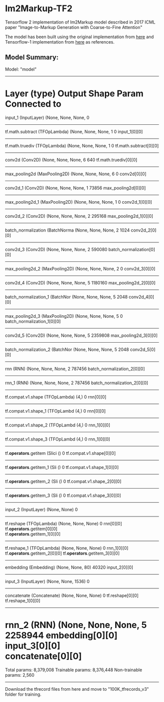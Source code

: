 # Im2Markup-TF2
Tensorflow 2 implementation of Im2Markup model described in 2017  ICML paper "Image-to-Markup Generation with Coarse-to-Fine Attention"

The model has been built using the original implementation from [here](https://github.com/harvardnlp/im2markup) and Tensorflow-1 implementation from [here](https://github.com/aspnetcs/myim2latex-tensorflow-docker) as references.

## Model Summary:

Model: "model"
__________________________________________________________________________________________________
Layer (type)                    Output Shape         Param       Connected to                     
==================================================================================================
input_1 (InputLayer)            (None, None, None,  0                                            
__________________________________________________________________________________________________
tf.math.subtract (TFOpLambda)   (None, None, None, 1 0           input_1[0][0]                    
__________________________________________________________________________________________________
tf.math.truediv (TFOpLambda)    (None, None, None, 1 0           tf.math.subtract[0][0]           
__________________________________________________________________________________________________
conv2d (Conv2D)                 (None, None, None, 6 640         tf.math.truediv[0][0]            
__________________________________________________________________________________________________
max_pooling2d (MaxPooling2D)    (None, None, None, 6 0           conv2d[0][0]                     
__________________________________________________________________________________________________
conv2d_1 (Conv2D)               (None, None, None, 1 73856       max_pooling2d[0][0]              
__________________________________________________________________________________________________
max_pooling2d_1 (MaxPooling2D)  (None, None, None, 1 0           conv2d_1[0][0]                   
__________________________________________________________________________________________________
conv2d_2 (Conv2D)               (None, None, None, 2 295168      max_pooling2d_1[0][0]            
__________________________________________________________________________________________________
batch_normalization (BatchNorma (None, None, None, 2 1024        conv2d_2[0][0]                   
__________________________________________________________________________________________________
conv2d_3 (Conv2D)               (None, None, None, 2 590080      batch_normalization[0][0]        
__________________________________________________________________________________________________
max_pooling2d_2 (MaxPooling2D)  (None, None, None, 2 0           conv2d_3[0][0]                   
__________________________________________________________________________________________________
conv2d_4 (Conv2D)               (None, None, None, 5 1180160     max_pooling2d_2[0][0]            
__________________________________________________________________________________________________
batch_normalization_1 (BatchNor (None, None, None, 5 2048        conv2d_4[0][0]                   
__________________________________________________________________________________________________
max_pooling2d_3 (MaxPooling2D)  (None, None, None, 5 0           batch_normalization_1[0][0]      
__________________________________________________________________________________________________
conv2d_5 (Conv2D)               (None, None, None, 5 2359808     max_pooling2d_3[0][0]            
__________________________________________________________________________________________________
batch_normalization_2 (BatchNor (None, None, None, 5 2048        conv2d_5[0][0]                   
__________________________________________________________________________________________________
rnn (RNN)                       (None, None, None, 2 787456      batch_normalization_2[0][0]      
__________________________________________________________________________________________________
rnn_1 (RNN)                     (None, None, None, 2 787456      batch_normalization_2[0][0]      
__________________________________________________________________________________________________
tf.compat.v1.shape (TFOpLambda) (4,)                 0           rnn[0][0]                        
__________________________________________________________________________________________________
tf.compat.v1.shape_1 (TFOpLambd (4,)                 0           rnn[0][0]                        
__________________________________________________________________________________________________
tf.compat.v1.shape_2 (TFOpLambd (4,)                 0           rnn_1[0][0]                      
__________________________________________________________________________________________________
tf.compat.v1.shape_3 (TFOpLambd (4,)                 0           rnn_1[0][0]                      
__________________________________________________________________________________________________
tf.__operators__.getitem (Slici ()                   0           tf.compat.v1.shape[0][0]         
__________________________________________________________________________________________________
tf.__operators__.getitem_1 (Sli ()                   0           tf.compat.v1.shape_1[0][0]       
__________________________________________________________________________________________________
tf.__operators__.getitem_2 (Sli ()                   0           tf.compat.v1.shape_2[0][0]       
__________________________________________________________________________________________________
tf.__operators__.getitem_3 (Sli ()                   0           tf.compat.v1.shape_3[0][0]       
__________________________________________________________________________________________________
input_2 (InputLayer)              (None, None)       0                                            
__________________________________________________________________________________________________
tf.reshape (TFOpLambda)         (None, None, None)   0           rnn[0][0]                        
                                                                 tf.__operators__.getitem[0][0]   
                                                                 tf.__operators__.getitem_1[0][0] 
__________________________________________________________________________________________________
tf.reshape_1 (TFOpLambda)       (None, None, None)   0           rnn_1[0][0]                      
                                                                 tf.__operators__.getitem_2[0][0] 
                                                                 tf.__operators__.getitem_3[0][0] 
__________________________________________________________________________________________________
embedding (Embedding)           (None, None, 80)     40320       input_2[0][0]                    
__________________________________________________________________________________________________
input_3 (InputLayer)            (None, None, 1536)   0                                            
__________________________________________________________________________________________________
concatenate (Concatenate)       (None, None, None)   0           tf.reshape[0][0]                 
                                                                 tf.reshape_1[0][0]               
__________________________________________________________________________________________________
rnn_2 (RNN)                     (None, None, None, 5 2258944     embedding[0][0]                  
                                                                 input_3[0][0]                    
                                                                 concatenate[0][0]                
==================================================================================================
Total params: 8,379,008
Trainable params: 8,376,448
Non-trainable params: 2,560
__________________________________________________________________________________________________

Download the tfrecord files from here and move to "100K_tfrecords_v3" folder for training.
